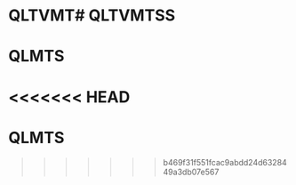 # QLTVMT# QLTVMTSS

# QLMTS
<<<<<<< HEAD
=======
# QLMTS
>>>>>>> b469f31f551fcac9abdd24d6328449a3db07e567
